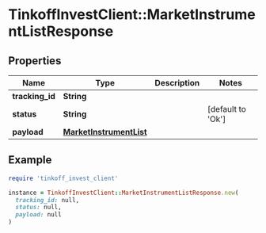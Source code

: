 # TinkoffInvestClient::MarketInstrumentListResponse

## Properties

| Name | Type | Description | Notes |
| ---- | ---- | ----------- | ----- |
| **tracking_id** | **String** |  |  |
| **status** | **String** |  | [default to &#39;Ok&#39;] |
| **payload** | [**MarketInstrumentList**](MarketInstrumentList.md) |  |  |

## Example

```ruby
require 'tinkoff_invest_client'

instance = TinkoffInvestClient::MarketInstrumentListResponse.new(
  tracking_id: null,
  status: null,
  payload: null
)
```

